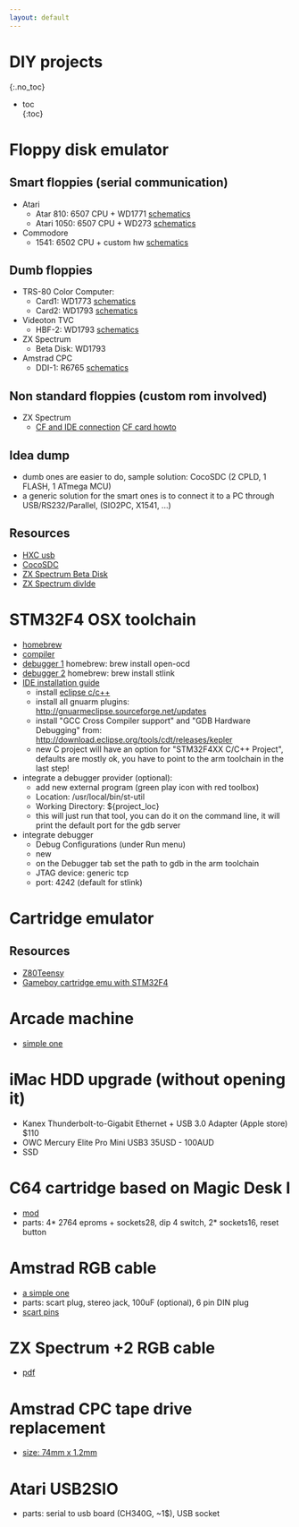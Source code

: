 ```yaml
---
layout: default
---
```


# DIY projects
{:.no_toc}

* toc  
{:toc}

# Floppy disk emulator

## Smart floppies (serial communication)

- Atari
  - Atar 810: 6507 CPU + WD1771 [schematics](http://www.dereatari.republika.pl/literat/810fsm.pdf)
  - Atari 1050: 6507 CPU + WD273 [schematics](https://nuxx.net/gallery/v/computers/atari800xl/atari1050_schematic.png.html?g2_imageViewsIndex=2)
- Commodore
  - 1541: 6502 CPU + custom hw [schematics](http://www.zimmers.net/anonftp/pub/cbm/schematics/drives/new/1541/1541-II.gif)

## Dumb floppies

- TRS-80 Color Computer:
  - Card1: WD1773 [schematics](http://www.colorcomputerarchive.com/coco/Documents/Manuals/Hardware/Western%20Digital%20Floppy%20Controller%20-%20WD1773%20Schematic%20Diagram.gif)
  - Card2: WD1793 [schematics](http://www.colorcomputerarchive.com/coco/Documents/Manuals/Hardware/Western%20Digital%20Floppy%20Controller%20-%20WD1793%205V%20Schematic%20Diagram.gif)
- Videoton TVC
  - HBF-2: WD1793 [schematics](http://tvc.homeserver.hu/doc/tervrajzok/hba2/tvc_floppy_2005.png)
- ZX Spectrum
  - Beta Disk: WD1793
- Amstrad CPC
  - DDI-1: R6765 [schematics](http://www.cpcwiki.eu/imgs/4/4f/DDI_Schematic.png)

## Non standard floppies (custom rom involved)

- ZX Spectrum
  - [CF and IDE connection](http://piters.tripod.com/zx.htm) [CF card howto](https://www.sparkfun.com/datasheets/BreakoutBoards/c0201mspdf.pdf)

## Idea dump

- dumb ones are easier to do, sample solution: CocoSDC (2 CPLD, 1 FLASH, 1 ATmega MCU)
- a generic solution for the smart ones is to connect it to a PC through USB/RS232/Parallel, (SIO2PC, X1541, ...)

## Resources

- [HXC usb](http://hxc2001.free.fr/floppy_drive_emulator/)
- [CocoSDC](http://cocosdc.blogspot.com.au)
- [ZX Spectrum Beta Disk](http://en.wikipedia.org/wiki/Beta_Disk_Interface)
- [ZX Spectrum divIde](http://baze.au.com/divide/)

# STM32F4 OSX toolchain

- [homebrew](http://brew.sh)
- [compiler](https://launchpad.net/gcc-arm-embedded/)
- [debugger 1](http://openocd.sourceforge.net) homebrew: brew install open-ocd
- [debugger 2](https://github.com/texane/stlink) homebrew: brew install stlink
- [IDE installation guide](http://grafixmafia.net/updated-using-the-stm32f4-discovery-board-with-mac-osx-10-9-mavericks/)
  - install [eclipse c/c++](https://www.eclipse.org/downloads/)
  - install all gnuarm plugins: http://gnuarmeclipse.sourceforge.net/updates
  - install "GCC Cross Compiler support" and "GDB Hardware Debugging" from: http://download.eclipse.org/tools/cdt/releases/kepler
  - new C project will have an option for "STM32F4XX C/C++ Project", defaults are mostly ok, you have to point to the arm toolchain in the last step!
- integrate a debugger provider (optional):
  - add new external program (green play icon with red toolbox)
  - Location: /usr/local/bin/st-util
  - Working Directory: ${project_loc}
  - this will just run that tool, you can do it on the command line, it will print the default port for the gdb server
- integrate debugger
  - Debug Configurations (under Run menu)
  - new
  - on the Debugger tab set the path to gdb in the arm toolchain
  - JTAG device: generic tcp
  - port: 4242 (default for stlink)

# Cartridge emulator

## Resources

- [Z80Teensy](http://labs.domipheus.com/blog/teensy-z80-part-1-intro-memory-serial-io-and-display/)
- [Gameboy cartridge emu with STM32F4](http://dhole.github.io/post/gameboy_cartridge_emu_1/)

# Arcade machine

- [simple one](http://www.instructables.com/id/A-Super-Easy-Arcade-Machine-from-1-Sheet-of-Plywoo/?ALLSTEPS)

# iMac HDD upgrade (without opening it)

- Kanex Thunderbolt-to-Gigabit Ethernet + USB 3.0 Adapter (Apple store) $110
- OWC Mercury Elite Pro Mini USB3 35USD - 100AUD
- SSD

# C64 cartridge based on Magic Desk I

- [mod](http://users.on.net/~clockmeister/other/EPROM-Cartridge/Magic-Desk-4x8k-mod/)
- parts: 4* 2764 eproms + sockets28, dip 4 switch, 2* sockets16, reset button

# Amstrad RGB cable

- [a simple one](http://www.cpcwiki.eu/index.php/TV_SCART_cable)
- parts: scart plug, stereo jack, 100uF (optional), 6 pin DIN plug
- [scart pins](http://www.leadsdirect.co.uk/technical-library/pinouts-wiring-diagrams/scart-wiring/)

# ZX Spectrum +2 RGB cable

- [pdf](http://mts.speccy.cz/doc/128_rgb.pdf)

# Amstrad CPC tape drive replacement

- [size: 74mm x 1.2mm](http://www.cpcwiki.eu/forum/amstrad-cpc-hardware/repair-a-cpc-464-cassette-tape-deck/)

# Atari USB2SIO

- parts: serial to usb board (CH340G, ~1$), USB socket
